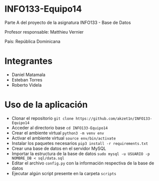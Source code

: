 # INFO133-Equipo14

Parte A del proyecto de la asignatura INFO133 - Base de Datos

Profesor responsable: Matthieu Vernier

País: República Dominicana

# Integrantes

- Daniel Matamala
- Esteban Torres
- Roberto Videla

# Uso de la aplicación

- Clonar el repositorio `git clone https://github.com/akzet1n/INFO133-Equipo14`
- Acceder al directorio base `cd INFO133-Equipo14`
- Crear el ambiente virtual `python3 -m venv env`
- Activar el ambiente virtual `source env/bin/activate`
- Instalar los paquetes necesarios `pip3 install -r requirements.txt`
- Crear una base de datos en el servidor MySQL
- Importar la estructura de la base de datos `sudo mysql -u USUARIO -p NOMBRE_DB < sql/data.sql`
- Editar el archivo `config.py` con la información respectiva de la base de datos
- Ejecutar algún script presente en la carpeta `scripts`